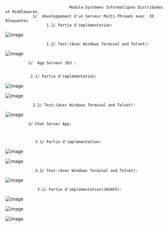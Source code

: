                                 Module:Systèmes Informatiques Distribuées et Middlewares.
                1/  développement d'un Serveur Multi-Threads avec  IO Bloquantes
                      1.1/ Partie d'implémentation:

         
![image](https://user-images.githubusercontent.com/97621443/159987591-d9883c6a-200e-49f0-9213-20918cfa315f.png)


                      1.2/ Test:(Avec Windows Terminal and Telnet):
                     
                     
                     
![image](https://user-images.githubusercontent.com/97621443/159988757-8008ed17-0fd5-4f06-9736-52ac2b39bebd.png)

              2/  App Serveur JEU :
              
              
               2.1/ Partie d'implémentation:
               
               
               
![image](https://user-images.githubusercontent.com/97621443/159990718-c0592465-7b25-47c7-8b2d-c55a8a004660.png)


![image](https://user-images.githubusercontent.com/97621443/159990859-c18c510e-049e-4f0c-b7da-3581db392167.png)




                2.2/ Test:(Avec Windows Terminal and Telnet):
                
                
![image](https://user-images.githubusercontent.com/97621443/159990188-836556f6-8db4-49c2-9e80-ac094a7783e2.png)


              3/ Chat Server App:
              
              
              
                 3.1/ Partie d'implémentation:
                 
                 
                 
![image](https://user-images.githubusercontent.com/97621443/159991835-d43a75db-5c12-494e-832d-533ad6af87ba.png)




![image](https://user-images.githubusercontent.com/97621443/159991951-6f2f0e08-9814-4ae3-b02d-89294b6610c2.png)

                 
                 
                 
                 
                 
                 
                 3.2/ Test:(Avec Windows Terminal and Telnet):
                 
                 
                 
 ![image](https://user-images.githubusercontent.com/97621443/159992822-c51d795d-ce05-476f-90ce-9b6b29a34146.png)
 
 
                  3.1/ Partie d'implémentation(JAVAFX):

 
 
 
 
![image](https://user-images.githubusercontent.com/97621443/160013759-edf48ca7-71f1-4c8d-99f6-960e46bb5454.png)




![image](https://user-images.githubusercontent.com/97621443/160013828-546f201c-8caf-4c10-8ccc-e9616dfe15c4.png)




 ![image](https://user-images.githubusercontent.com/97621443/160013562-9643fb40-e90e-49fa-af2f-7d9b8aa6b70e.png)



              


                     
